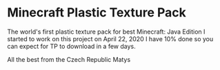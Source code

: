 # Minecraft Plastic Texture Pack
The world's first plastic texture pack for best Minecraft: Java Edition
I started to work on this project on April 22, 2020
I have 10% done so you can expect for TP to download in a few days.

All the best from the Czech Republic
Matys
